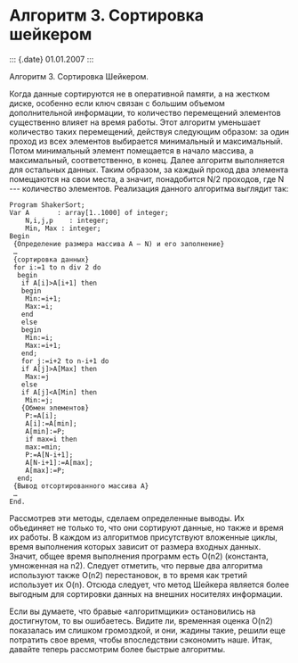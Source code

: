 Алгоритм 3. Сортировка шейкером
===============================

::: {.date}
01.01.2007
:::

Алгоритм 3. Сортировка Шейкером.

Когда данные сортируются не в оперативной памяти, а на жестком диске,
особенно если ключ связан с большим объемом дополнительной информации,
то количество перемещений элементов существенно влияет на время работы.
Этот алгоритм уменьшает количество таких перемещений, действуя следующим
образом: за один проход из всех элементов выбирается минимальный и
максимальный. Потом минимальный элемент помещается в начало массива, а
максимальный, соответственно, в конец. Далее алгоритм выполняется для
остальных данных. Таким образом, за каждый проход два элемента
помещаются на свои места, а значит, понадобится N/2 проходов, где N ---
количество элементов. Реализация данного алгоритма выглядит так:

    Program ShakerSort;
    Var A       : array[1..1000] of integer;
        N,i,j,p    : integer;       
        Min, Max : integer;
    Begin
     {Определение размера массива A — N) и его заполнение}
     …
     {сортировка данных}
     for i:=1 to n div 2 do
      begin
       if A[i]>A[i+1] then
       begin
        Min:=i+1;
        Max:=i;
       end
       else
       begin
        Min:=i;
        Max:=i+1;
       end;
       for j:=i+2 to n-i+1 do
       if A[j]>A[Max] then
        Max:=j
       else
       if A[j]<A[Min] then
        Min:=j; 
       {Обмен элементов}
        P:=A[i];
        A[i]:=A[min];
        A[min]:=P;
        if max=i then
        max:=min;
        P:=A[N-i+1];
        A[N-i+1]:=A[max];
        A[max]:=P;
      end;
     {Вывод отсортированного массива A}
     …
    End.

Рассмотрев эти методы, сделаем определенные выводы. Их объединяет не
только то, что они сортируют данные, но также и время их работы. В
каждом из алгоритмов присутствуют вложенные циклы, время выполнения
которых зависит от размера входных данных. Значит, общее время
выполнения программ есть O(n2) (константа, умноженная на n2). Следует
отметить, что первые два алгоритма используют также O(n2) перестановок,
в то время как третий использует их O(n). Отсюда следует, что метод
Шейкера является более выгодным для сортировки данных на внешних
носителях информации.

Если вы думаете, что бравые «алгоритмщики» остановились на достигнутом,
то вы ошибаетесь. Видите ли, временная оценка O(n2) показалась им
слишком громоздкой, и они, жадины такие, решили еще потратить свое
время, чтобы впоследствии сэкономить наше. Итак, давайте теперь
рассмотрим более быстрые алгоритмы.

